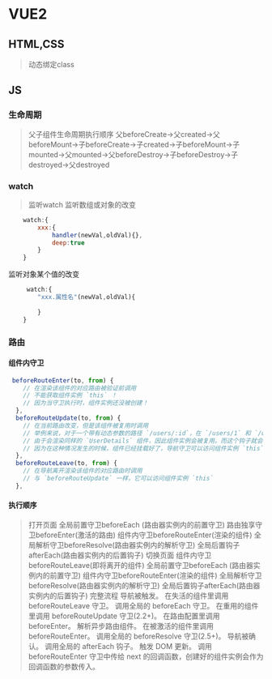 # VUE2
## HTML,CSS
>动态绑定class
## JS
### 生命周期
> 父子组件生命周期执行顺序
父beforeCreate->父created->父beforeMount->子beforeCreate->子created->子beforeMount->子mounted->父mounted->父beforeDestroy->子beforeDestroy->子destroyed->父destroyed
### watch
>监听watch
监听数组或对象的改变
```javascript
    watch:{
        xxx:{
            handler(newVal,oldVal){},
            deep:true
        }
    }
```
监听对象某个值的改变
```javascript
     watch:{
        "xxx.属性名"(newVal,oldVal){
           
        }
    }
```
### 路由
#### 组件内守卫
```javascript
 beforeRouteEnter(to, from) {
    // 在渲染该组件的对应路由被验证前调用
    // 不能获取组件实例 `this` ！
    // 因为当守卫执行时，组件实例还没被创建！
  },
  beforeRouteUpdate(to, from) {
    // 在当前路由改变，但是该组件被复用时调用
    // 举例来说，对于一个带有动态参数的路径 `/users/:id`，在 `/users/1` 和 `/users/2` 之间跳转的时候，
    // 由于会渲染同样的 `UserDetails` 组件，因此组件实例会被复用。而这个钩子就会在这个情况下被调用。
    // 因为在这种情况发生的时候，组件已经挂载好了，导航守卫可以访问组件实例 `this`
  },
  beforeRouteLeave(to, from) {
    // 在导航离开渲染该组件的对应路由时调用
    // 与 `beforeRouteUpdate` 一样，它可以访问组件实例 `this`
  },
```
#### 执行顺序
>打开页面
全局前置守卫beforeEach (路由器实例内的前置守卫)
路由独享守卫beforeEnter(激活的路由)
组件内守卫beforeRouteEnter(渲染的组件)
全局解析守卫beforeResolve(路由器实例内的解析守卫)
全局后置钩子afterEach(路由器实例内的后置钩子)
>切换页面
组件内守卫beforeRouteLeave(即将离开的组件)
全局前置守卫beforeEach (路由器实例内的前置守卫)
组件内守卫beforeRouteEnter(渲染的组件)
全局解析守卫beforeResolve(路由器实例内的解析守卫)
全局后置钩子afterEach(路由器实例内的后置钩子)
>完整流程
导航被触发。
在失活的组件里调用 beforeRouteLeave 守卫。
调用全局的 beforeEach 守卫。
在重用的组件里调用 beforeRouteUpdate 守卫(2.2+)。
在路由配置里调用 beforeEnter。
解析异步路由组件。
在被激活的组件里调用 beforeRouteEnter。
调用全局的 beforeResolve 守卫(2.5+)。
导航被确认。
调用全局的 afterEach 钩子。
触发 DOM 更新。
调用 beforeRouteEnter 守卫中传给 next 的回调函数，创建好的组件实例会作为回调函数的参数传入。